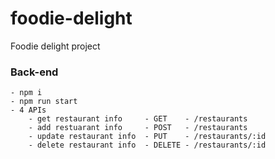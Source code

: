 # foodie-delight
Foodie delight project

### Back-end
    - npm i
    - npm run start
    - 4 APIs
        - get restaurant info     - GET    - /restaurants
        - add restuarant info     - POST   - /restaurants
        - update restaurant info  - PUT    - /restaurants/:id
        - delete restaurant info  - DELETE - /restaurants/:id
